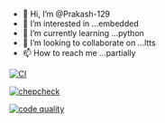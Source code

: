 - 👋 Hi, I’m @Prakash-129
- 👀 I’m interested in ...embedded
- 🌱 I’m currently learning ...python
- 💞️ I’m looking to collaborate on ...ltts
- 📫 How to reach me ...partially
<!---
Prakash-129/Prakash-129 is a ✨ special ✨ repository because its `README.md` (this file) appears on your GitHub profile.
You can click the Preview link to take a look at your changes.
--->


[![CI](https://github.com/Prakash-129/Prakash-129/actions/workflows/ci.yml/badge.svg)](https://github.com/Prakash-129/Prakash-129/actions/workflows/ci.yml)

[![chepcheck](https://github.com/Prakash-129/Prakash-129/actions/workflows/chepcheck.yml/badge.svg)](https://github.com/Prakash-129/Prakash-129/actions/workflows/chepcheck.yml)

[![code quality](https://github.com/Prakash-129/Prakash-129/actions/workflows/codequality.yml/badge.svg)](https://github.com/Prakash-129/Prakash-129/actions/workflows/codequality.yml)
